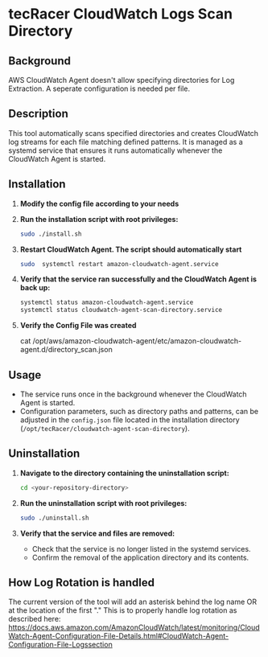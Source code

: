 # tecRacer CloudWatch Logs Scan Directory

## Background

AWS CloudWatch Agent doesn't allow specifying directories for Log Extraction. A seperate configuration is needed per file.

## Description

This tool automatically scans specified directories and creates CloudWatch log streams for each file matching defined patterns. It is managed as a systemd service that ensures it runs automatically whenever the CloudWatch Agent is started.

## Installation

1. **Modify the config file according to your needs**

2. **Run the installation script with root privileges:**
   ```bash
   sudo ./install.sh
   ```
3. **Restart CloudWatch Agent. The script should automatically start**
   ```bash
   sudo  systemctl restart amazon-cloudwatch-agent.service
   ```

4. **Verify that the service ran successfully and the CloudWatch Agent is back up:**
   ```bash
   systemctl status amazon-cloudwatch-agent.service
   systemctl status cloudwatch-agent-scan-directory.service
   ```

5. **Verify the Config File was created**

   cat /opt/aws/amazon-cloudwatch-agent/etc/amazon-cloudwatch-agent.d/directory_scan.json

## Usage

- The service runs once in the background whenever the CloudWatch Agent is started.
- Configuration parameters, such as directory paths and patterns, can be adjusted in the `config.json` file located in the installation directory (`/opt/tecRacer/cloudwatch-agent-scan-directory`).

## Uninstallation

1. **Navigate to the directory containing the uninstallation script:**
   ```bash
   cd <your-repository-directory>
   ```

2. **Run the uninstallation script with root privileges:**
   ```bash
   sudo ./uninstall.sh
   ```

4. **Verify that the service and files are removed:**
   - Check that the service is no longer listed in the systemd services.
   - Confirm the removal of the application directory and its contents.


## How Log Rotation is handled

The current version of the tool will add an asterisk behind the log name OR at the location of the first "."
This is to properly handle log rotation as described here: https://docs.aws.amazon.com/AmazonCloudWatch/latest/monitoring/CloudWatch-Agent-Configuration-File-Details.html#CloudWatch-Agent-Configuration-File-Logssection

